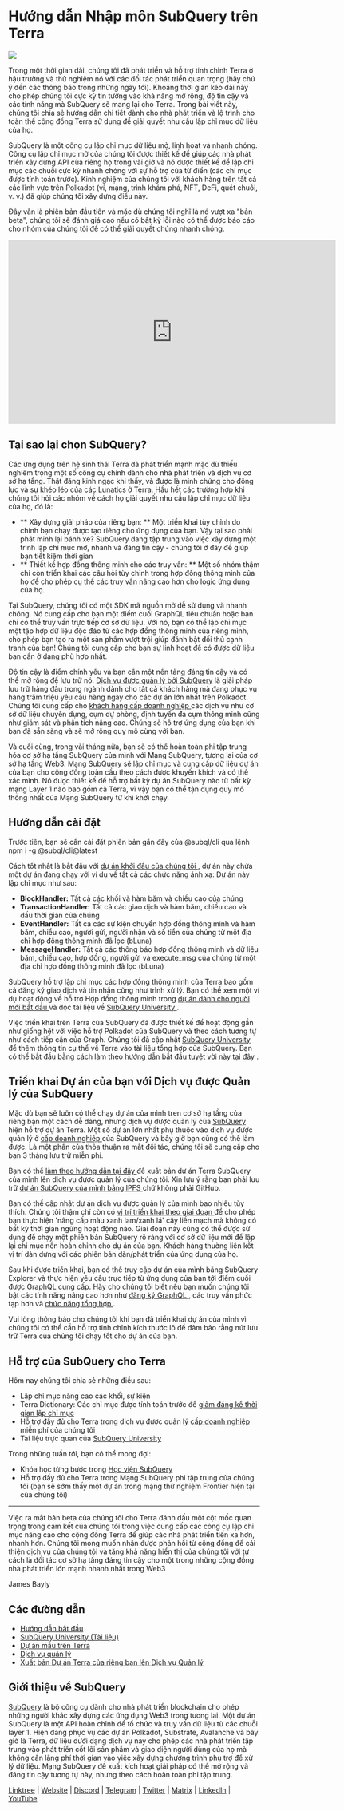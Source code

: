 # Hướng dẫn Nhập môn SubQuery trên Terra

![](https://miro.medium.com/max/1400/1*DiTE9KuzH0xHLojzGWxOuw.png)

Trong một thời gian dài, chúng tôi đã phát triển và hỗ trợ tinh chỉnh Terra ở hậu trường và thử nghiệm nó với các đối tác phát triển quan trọng (hãy chú ý đến các thông báo trong những ngày tới). Khoảng thời gian kéo dài này cho phép chúng tôi cực kỳ tin tưởng vào khả năng mở rộng, độ tin cậy và các tính năng mà SubQuery sẽ mang lại cho Terra. Trong bài viết này, chúng tôi chia sẻ hướng dẫn chi tiết dành cho nhà phát triển và lộ trình cho toàn thể cộng đồng Terra sử dụng để giải quyết nhu cầu lập chỉ mục dữ liệu của họ.

SubQuery là một công cụ lập chỉ mục dữ liệu mở, linh hoạt và nhanh chóng. Công cụ lập chỉ mục mở của chúng tôi được thiết kế để giúp các nhà phát triển xây dựng API của riêng họ trong vài giờ và nó được thiết kế để lập chỉ mục các chuỗi cực kỳ nhanh chóng với sự hỗ trợ của từ điển (các chỉ mục được tính toán trước). Kinh nghiệm của chúng tôi với khách hàng trên tất cả các lĩnh vực trên Polkadot (ví, mạng, trình khám phá, NFT, DeFi, quét chuỗi, v. v.) đã giúp chúng tôi xây dựng điều này.

Đây vẫn là phiên bản đầu tiên và mặc dù chúng tôi nghĩ là nó vượt xa "bản beta", chúng tôi sẽ đánh giá cao nếu có bất kỳ lỗi nào có thể được báo cáo cho nhóm của chúng tôi để có thể giải quyết chúng nhanh chóng.

<iframe width="656" height="369" src="https://www.youtube.com/embed/dS7h3isQCeA" title="Trình phát video YouTube" frameborder="0" allow="accelerometer; autoplay; clipboard-write; encrypted-media; gyroscope; picture-in-picture" allowfullscreen></iframe>

## Tại sao lại chọn SubQuery?

Các ứng dụng trên hệ sinh thái Terra đã phát triển mạnh mặc dù thiếu nghiêm trọng một số công cụ chính dành cho nhà phát triển và dịch vụ cơ sở hạ tầng. Thật đáng kinh ngạc khi thấy, và được là minh chứng cho động lực và sự khéo léo của các Lunatics ở Terra. Hầu hết các trường hợp khi chúng tôi hỏi các nhóm về cách họ giải quyết nhu cầu lập chỉ mục dữ liệu của họ, đó là:

- ** Xây dựng giải pháp của riêng bạn: ** Một triển khai tùy chỉnh do chính bạn chạy được tạo riêng cho ứng dụng của bạn. Vậy tại sao phải phát minh lại bánh xe? SubQuery đang tập trung vào việc xây dựng một trình lập chỉ mục mở, nhanh và đáng tin cậy - chúng tôi ở đây để giúp bạn tiết kiệm thời gian
- ** Thiết kế hợp đồng thông minh cho các truy vấn: ** Một số nhóm thậm chí còn triển khai các câu hỏi tùy chỉnh trong hợp đồng thông minh của họ để cho phép cụ thể các truy vấn nâng cao hơn cho logic ứng dụng của họ.

Tại SubQuery, chúng tôi có một SDK mã nguồn mở dễ sử dụng và nhanh chóng. Nó cung cấp cho bạn một điểm cuối GraphQL tiêu chuẩn hoặc bạn chỉ có thể truy vấn trực tiếp cơ sở dữ liệu. Với nó, bạn có thể lập chỉ mục một tập hợp dữ liệu độc đáo từ các hợp đồng thông minh của riêng mình, cho phép bạn tạo ra một sản phẩm vượt trội giúp đánh bật đối thủ cạnh tranh của bạn! Chúng tôi cung cấp cho bạn sự linh hoạt để có được dữ liệu bạn cần ở dạng phù hợp nhất.

Độ tin cậy là điểm chính yếu và bạn cần một nền tảng đáng tin cậy và có thể mở rộng để lưu trữ nó. [Dịch vụ được quản lý bởi SubQuery](https://subquery.network/managedservices) là giải pháp lưu trữ hàng đầu trong ngành dành cho tất cả khách hàng mà đang phục vụ hàng trăm triệu yêu cầu hàng ngày cho các dự án lớn nhất trên Polkadot. Chúng tôi cung cấp cho [ khách hàng cấp doanh nghiệp ](./20211228-enterprise-hosted.md) các dịch vụ như cơ sở dữ liệu chuyên dụng, cụm dự phòng, định tuyến đa cụm thông minh cũng như giám sát và phân tích nâng cao. Chúng sẽ hỗ trợ ứng dụng của bạn khi bạn đã sẵn sàng và sẽ mở rộng quy mô cùng với bạn.

Và cuối cùng, trong vài tháng nữa, bạn sẽ có thể hoàn toàn phi tập trung hóa cơ sở hạ tầng SubQuery của mình với Mạng SubQuery, tương lai của cơ sở hạ tầng Web3. Mạng SubQuery sẽ lập chỉ mục và cung cấp dữ liệu dự án của bạn cho cộng đồng toàn cầu theo cách được khuyến khích và có thể xác minh. Nó được thiết kế để hỗ trợ bất kỳ dự án SubQuery nào từ bất kỳ mạng Layer 1 nào bao gồm cả Terra, vì vậy bạn có thể tận dụng quy mô thống nhất của Mạng SubQuery từ khi khởi chạy.

## Hướng dẫn cài đặt

Trước tiên, bạn sẽ cần cài đặt phiên bản gần đây của @subql/cli qua lệnh npm i -g @subql/cli@latest

Cách tốt nhất là bắt đầu với [ dự án khởi đầu của chúng tôi ](https://github.com/subquery/terra-subql-starter), dự án này chứa một dự án đang chạy với ví dụ về tất cả các chức năng ánh xạ: Dự án này lập chỉ mục như sau:

- **BlockHandler:** Tất cả các khối và hàm băm và chiều cao của chúng
- **TransactionHandler:** Tất cả các giao dịch và hàm băm, chiều cao và dấu thời gian của chúng
- **EventHandler:** Tất cả các sự kiện chuyển hợp đồng thông minh và hàm băm, chiều cao, người gửi, người nhận và số tiền của chúng từ một địa chỉ hợp đồng thông minh đã lọc (bLuna)
- **MessageHandler:** Tất cả các thông báo hợp đồng thông minh và dữ liệu băm, chiều cao, hợp đồng, người gửi và execute_msg của chúng từ một địa chỉ hợp đồng thông minh đã lọc (bLuna)

SubQuery hỗ trợ lập chỉ mục các hợp đồng thông minh của Terra bao gồm cả đăng ký giao dịch và tin nhắn cũng như trình xử lý. Bạn có thể xem một ví dụ hoạt động về hỗ trợ Hợp đồng thông minh trong [ dự án dành cho người mới bắt đầu ](https://github.com/subquery/terra-subql-starter) và đọc tài liệu về [ SubQuery University ](http://localhost:8080/build/manifest.html#mapping-handlers-and-filters).

Việc triển khai trên Terra của SubQuery đã được thiết kế để hoạt động gần như giống hệt với việc hỗ trợ Polkadot của SubQuery và theo cách tương tự như cách tiếp cận của Graph. Chúng tôi đã cập nhật [ SubQuery University ](https://university.subquery.network/) để thêm thông tin cụ thể về Terra vào tài liệu tổng hợp của SubQuery. Bạn có thể bắt đầu bằng cách làm theo [ hướng dẫn bắt đầu tuyệt vời này tại đây ](http://university.subquery.network/quickstart/quickstart-terra.html).

## Triển khai Dự án của bạn với Dịch vụ được Quản lý của SubQuery

Mặc dù bạn sẽ luôn có thể chạy dự án của mình tren cơ sở hạ tầng của riêng bạn một cách dễ dàng, nhưng dịch vụ được quản lý của [ SubQuery ](https://subquery.network/managedservices) hiện hỗ trợ dự án Terra. Một số dự án lớn nhất phụ thuộc vào dịch vụ được quản lý ở [ cấp doanh nghiệp ](./20211228-enterprise-hosted.md) của SubQuery và bây giờ bạn cũng có thể làm được. Là một phần của thỏa thuận ra mắt đối tác, chúng tôi sẽ cung cấp cho bạn 3 tháng lưu trữ miễn phí.

Bạn có thể [ làm theo hướng dẫn tại đây ](https://university.subquery.network/run_publish/publish.html) để xuất bản dự án Terra SubQuery của mình lên dịch vụ được quản lý của chúng tôi. Xin lưu ý rằng bạn phải lưu trữ [ dự án SubQuery của mình bằng IPFS ](https://university.subquery.network/run_publish/publish.html) chứ không phải GitHub.

Bạn có thể cập nhật dự án dịch vụ được quản lý của mình bao nhiêu tùy thích. Chúng tôi thậm chí còn có [ vị trí triển khai theo giai đoạn ](./20210604-Deployment-Slots-are-here-for-SubQuery-Projects.md) để cho phép bạn thực hiện 'nâng cấp màu xanh lam/xanh lá' cây liền mạch mà không có bất kỳ thời gian ngừng hoạt động nào. Giai đoạn này cũng có thể được sử dụng để chạy một phiên bản SubQuery rõ ràng với cơ sở dữ liệu mới để lập lại chỉ mục nền hoàn chỉnh cho dự án của bạn. Khách hàng thường liên kết vị trí dàn dựng với các phiên bản dàn/phát triển của ứng dụng của họ.

Sau khi được triển khai, bạn có thể truy cập dự án của mình bằng SubQuery Explorer và thực hiện yêu cầu trực tiếp từ ứng dụng của bạn tới điểm cuối được GraphQL cung cấp. Hãy cho chúng tôi biết nếu bạn muốn chúng tôi bật các tính năng nâng cao hơn như [ đăng ký GraphQL ](https://university.subquery.network/run_publish/subscription.html), các truy vấn phức tạp hơn và [ chức năng tổng hợp ](https://university.subquery.network/run_publish/aggregate.html).

Vui lòng thông báo cho chúng tôi khi bạn đã triển khai dự án của mình vì chúng tôi có thể cần hỗ trợ tinh chỉnh kích thước lô để đảm bảo rằng nút lưu trữ Terra của chúng tôi chạy tốt cho dự án của bạn.

## Hỗ trợ của SubQuery cho Terra

Hôm nay chúng tôi chia sẻ những điều sau:

-   Lập chỉ mục nâng cao các khối, sự kiện
-   Terra Dictionary: Các chỉ mục được tính toán trước để [ giảm đáng kể thời gian lập chỉ mục ](./20210630-SubQuery-Just-Got-a-lot-Faster-with-the-Dictionary.md)
-   Hỗ trợ đầy đủ cho Terra trong dịch vụ được quản lý [ cấp doanh nghiệp ](./20211228-enterprise-hosted.md) miễn phí của chúng tôi
-   Tài liệu trực quan của [ SubQuery University ](https://university.subquery.network/)

Trong những tuần tới, bạn có thể mong đợi:

-   Khóa học từng bước trong [Học viện SubQuery](https://blog.subquery.network/blogs/20211018-subquery-launches-the-subquery-academy.html)
-   Hỗ trợ đầy đủ cho Terra trong Mạng SubQuery phi tập trung của chúng tôi (bạn sẽ sớm thấy một dự án trong mạng thử nghiệm Frontier hiện tại của chúng tôi)

---

Việc ra mắt bản beta của chúng tôi cho Terra đánh dấu một cột mốc quan trọng trong cam kết của chúng tôi trong việc cung cấp các công cụ lập chỉ mục nâng cao cho cộng đồng Terra để giúp các nhà phát triển tiến xa hơn, nhanh hơn. Chúng tôi mong muốn nhận được phản hồi từ cộng đồng để cải thiện dịch vụ của chúng tôi và tăng khả năng hiển thị của chúng tôi với tư cách là đối tác cơ sở hạ tầng đáng tin cậy cho một trong những cộng đồng nhà phát triển lớn mạnh nhanh nhất trong Web3

James Bayly

## Các đường dẫn

-   [Hướng dẫn bắt đầu](https://university.subquery.network/quickstart/quickstart-terra.html)
-   [SubQuery University (Tài liệu)](https://university.subquery.network/)
-   [Dự án mẫu trên Terra](https://github.com/subquery/terra-subql-starter)
-   [Dịch vụ quản lý](https://explorer.subquery.network/)
-   [Xuất bản Dự án Terra của riêng bạn lên Dịch vụ Quản lý](https://project.subquery.network/)

## Giới thiệu về SubQuery

[SubQuery](https://subquery.network/) là bộ công cụ dành cho nhà phát triển blockchain cho phép những người khác xây dựng các ứng dụng Web3 trong tương lai. Một dự án SubQuery là một API hoàn chỉnh để tổ chức và truy vấn dữ liệu từ các chuỗi layer 1. Hiện đang phục vụ các dự án Polkadot, Substrate, Avalanche và bây giờ là Terra, dữ liệu dưới dạng dịch vụ này cho phép các nhà phát triển tập trung vào phát triển cốt lõi sản phẩm và giao diện người dùng của họ mà không cần lãng phí thời gian vào việc xây dựng chương trình phụ trợ để xử lý dữ liệu. Mạng SubQuery đề xuất kích hoạt giải pháp có thể mở rộng và đáng tin cậy tương tự này, nhưng theo cách hoàn toàn phi tập trung.

​​[Linktree](https://linktr.ee/subquerynetwork) | [Website](https://subquery.network/) | [Discord](https://discord.com/invite/78zg8aBSMG) | [Telegram](https://t.me/subquerynetwork) | [Twitter](https://twitter.com/subquerynetwork) | [Matrix](https://matrix.to/#/#subquery:matrix.org) | [LinkedIn](https://www.linkedin.com/company/subquery) | [YouTube](https://www.youtube.com/channel/UCi1a6NUUjegcLHDFLr7CqLw)
